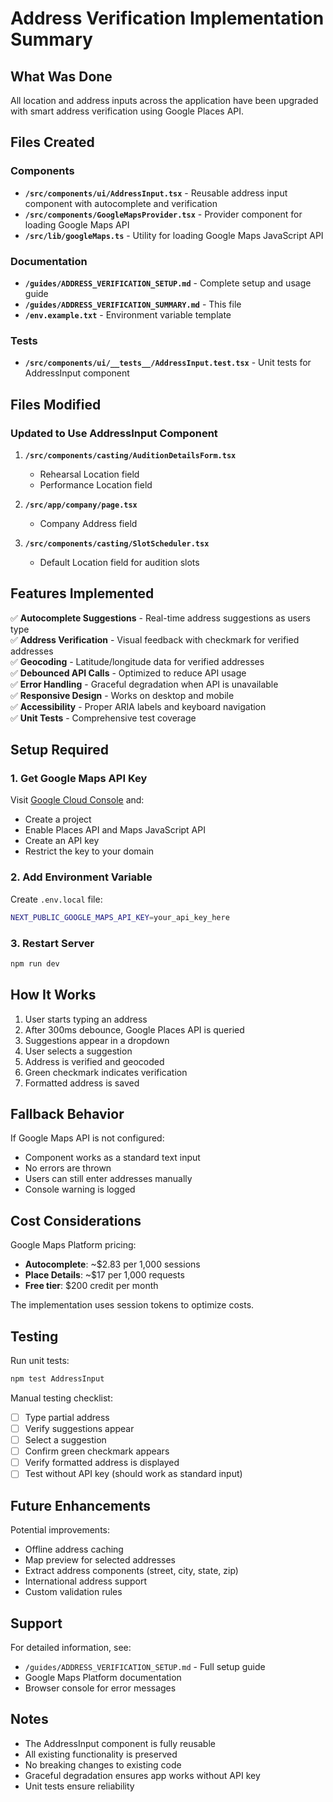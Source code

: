 # Address Verification Implementation Summary

## What Was Done

All location and address inputs across the application have been upgraded with smart address verification using Google Places API.

## Files Created

### Components
- **`/src/components/ui/AddressInput.tsx`** - Reusable address input component with autocomplete and verification
- **`/src/components/GoogleMapsProvider.tsx`** - Provider component for loading Google Maps API
- **`/src/lib/googleMaps.ts`** - Utility for loading Google Maps JavaScript API

### Documentation
- **`/guides/ADDRESS_VERIFICATION_SETUP.md`** - Complete setup and usage guide
- **`/guides/ADDRESS_VERIFICATION_SUMMARY.md`** - This file
- **`/env.example.txt`** - Environment variable template

### Tests
- **`/src/components/ui/__tests__/AddressInput.test.tsx`** - Unit tests for AddressInput component

## Files Modified

### Updated to Use AddressInput Component

1. **`/src/components/casting/AuditionDetailsForm.tsx`**
   - Rehearsal Location field
   - Performance Location field

2. **`/src/app/company/page.tsx`**
   - Company Address field

3. **`/src/components/casting/SlotScheduler.tsx`**
   - Default Location field for audition slots

## Features Implemented

✅ **Autocomplete Suggestions** - Real-time address suggestions as users type  
✅ **Address Verification** - Visual feedback with checkmark for verified addresses  
✅ **Geocoding** - Latitude/longitude data for verified addresses  
✅ **Debounced API Calls** - Optimized to reduce API usage  
✅ **Error Handling** - Graceful degradation when API is unavailable  
✅ **Responsive Design** - Works on desktop and mobile  
✅ **Accessibility** - Proper ARIA labels and keyboard navigation  
✅ **Unit Tests** - Comprehensive test coverage  

## Setup Required

### 1. Get Google Maps API Key

Visit [Google Cloud Console](https://console.cloud.google.com/) and:
- Create a project
- Enable Places API and Maps JavaScript API
- Create an API key
- Restrict the key to your domain

### 2. Add Environment Variable

Create `.env.local` file:
```bash
NEXT_PUBLIC_GOOGLE_MAPS_API_KEY=your_api_key_here
```

### 3. Restart Server

```bash
npm run dev
```

## How It Works

1. User starts typing an address
2. After 300ms debounce, Google Places API is queried
3. Suggestions appear in a dropdown
4. User selects a suggestion
5. Address is verified and geocoded
6. Green checkmark indicates verification
7. Formatted address is saved

## Fallback Behavior

If Google Maps API is not configured:
- Component works as a standard text input
- No errors are thrown
- Users can still enter addresses manually
- Console warning is logged

## Cost Considerations

Google Maps Platform pricing:
- **Autocomplete**: ~$2.83 per 1,000 sessions
- **Place Details**: ~$17 per 1,000 requests
- **Free tier**: $200 credit per month

The implementation uses session tokens to optimize costs.

## Testing

Run unit tests:
```bash
npm test AddressInput
```

Manual testing checklist:
- [ ] Type partial address
- [ ] Verify suggestions appear
- [ ] Select a suggestion
- [ ] Confirm green checkmark appears
- [ ] Verify formatted address is displayed
- [ ] Test without API key (should work as standard input)

## Future Enhancements

Potential improvements:
- Offline address caching
- Map preview for selected addresses
- Extract address components (street, city, state, zip)
- International address support
- Custom validation rules

## Support

For detailed information, see:
- `/guides/ADDRESS_VERIFICATION_SETUP.md` - Full setup guide
- Google Maps Platform documentation
- Browser console for error messages

## Notes

- The AddressInput component is fully reusable
- All existing functionality is preserved
- No breaking changes to existing code
- Graceful degradation ensures app works without API key
- Unit tests ensure reliability
